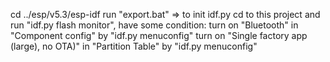 cd ../esp/v5.3/esp-idf
run "export.bat" => to init idf.py
cd to this project and run "idf.py flash monitor", have some condition:
turn on "Bluetooth" in "Component config" by "idf.py menuconfig"
turn on "Single factory app (large), no OTA)" in "Partition Table" by "idf.py menuconfig"
